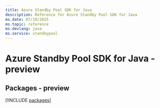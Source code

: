 ```yaml
---
title: Azure Standby Pool SDK for Java
description: Reference for Azure Standby Pool SDK for Java
ms.date: 07/10/2025
ms.topic: reference
ms.devlang: java
ms.service: standbypool
---
```

# Azure Standby Pool SDK for Java - preview
## Packages - preview
[!INCLUDE [packages](standby-pool-index.md)]